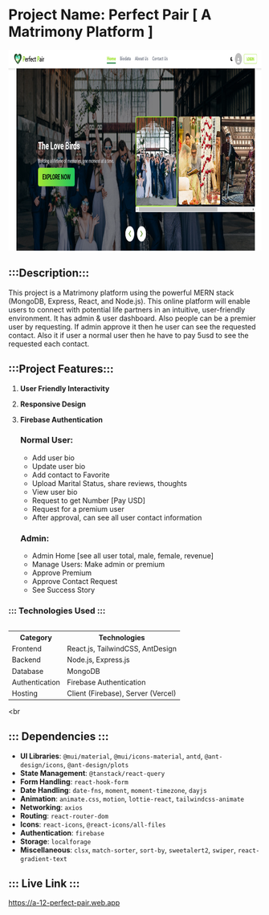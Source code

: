  # Project Name: Perfect Pair [ A Matrimony Platform ]
 <div align="center">
  <img height="400" width="100%" src="https://github.com/Chitra35006/5_practice/blob/7b7ec840d4041c8fb9027636d689a1d6f2f1eb08/pp.png" />
</div>

## :::Description:::
This project is a Matrimony platform using the powerful MERN stack (MongoDB, Express, React, and Node.js). This online platform will enable users to connect with potential life partners in an intuitive, user-friendly environment. It has admin & user dashboard. Also people can be a premier user by requesting. If admin approve it then he user can see the requested contact. Also it if user a normal user then he have to pay 5usd to see the requested each contact.

## :::Project Features:::
1. **User Friendly Interactivity**
2. **Responsive Design**
3. **Firebase Authentication**

    ### Normal User:
    - Add user bio
    - Update user bio
    - Add contact to Favorite 
    - Upload Marital Status, share reviews, thoughts
    - View user bio
    - Request to get Number [Pay USD]
    - Request for a premium user
    - After approval, can see all user contact information

    ### Admin:
    - Admin Home [see all user total, male, female, revenue]
    - Manage Users: Make admin or premium
    - Approve Premium
    - Approve Contact Request
    - See Success Story

      

<h3 align="left">::: Technologies Used :::</h3>

<table align="left" width="100%">
  <tr>
    <th>Category</th>
    <th>Technologies</th>
  </tr>
  <tr>
    <td>Frontend</td>
    <td>React.js, TailwindCSS, AntDesign</td>
  </tr>
  <tr>
    <td>Backend</td>
    <td>Node.js, Express.js</td>
  </tr>
  <tr>
    <td>Database</td>
    <td>MongoDB</td>
  </tr>
  <tr>
    <td>Authentication</td>
    <td>Firebase Authentication</td>
  </tr>
  <tr>
    <td>Hosting</td>
    <td>Client (Firebase), Server (Vercel)</td>
  </tr>
</table>

<br><br


## ::: Dependencies :::

- **UI Libraries**: `@mui/material`, `@mui/icons-material`, `antd`, `@ant-design/icons`, `@ant-design/plots`
- **State Management**: `@tanstack/react-query`
- **Form Handling**: `react-hook-form`
- **Date Handling**: `date-fns`, `moment`, `moment-timezone`, `dayjs`
- **Animation**: `animate.css`, `motion`, `lottie-react`, `tailwindcss-animate`
- **Networking**: `axios`
- **Routing**: `react-router-dom`
- **Icons**: `react-icons`, `@react-icons/all-files`
- **Authentication**: `firebase`
- **Storage**: `localforage`
- **Miscellaneous**: `clsx`, `match-sorter`, `sort-by`, `sweetalert2`, `swiper`, `react-gradient-text`




## ::: Live Link :::
 https://a-12-perfect-pair.web.app
